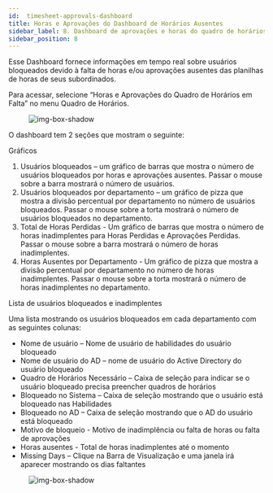 ```yaml
---
id:  timesheet-approvals-dashboard
title: Horas e Aprovações do Dashboard de Horários Ausentes
sidebar_label: 8. Dashboard de aprovações e horas do quadro de horários ausentes
sidebar_position: 8
---
```


Esse Dashboard fornece informações em tempo real sobre usuários bloqueados devido à falta de horas e/ou aprovações ausentes das planilhas de horas de seus subordinados.

Para acessar, selecione “Horas e Aprovações do Quadro de Horários em Falta” no menu Quadro de Horários.

<figure>

![img-box-shadow](/img/university/dashboards/missing-timesheets-dashboard/university-missing-timesheets-1.png)
<figcaption></figcaption>
</figure>

O dashboard tem 2 seções que mostram o seguinte:

Gráficos

1. Usuários bloqueados – um gráfico de barras que mostra o número de usuários bloqueados por horas e aprovações ausentes. Passar o mouse sobre a barra mostrará o número de usuários.
2. Usuários bloqueados por departamento – um gráfico de pizza que mostra a divisão percentual por departamento no número de usuários bloqueados. Passar o mouse sobre a torta mostrará o número de usuários bloqueados no departamento.
3. Total de Horas Perdidas - Um gráfico de barras que mostra o número de horas inadimplentes para Horas Perdidas e Aprovações Perdidas. Passar o mouse sobre a barra mostrará o número de horas inadimplentes.
4. Horas Ausentes por Departamento - Um gráfico de pizza que mostra a divisão percentual por departamento no número de horas inadimplentes. Passar o mouse sobre a torta mostrará o número de horas inadimplentes no departamento.

Lista de usuários bloqueados e inadimplentes


Uma lista mostrando os usuários bloqueados em cada departamento com as seguintes colunas:

- Nome de usuário – Nome de usuário de habilidades do usuário bloqueado
- Nome de usuário do AD – nome de usuário do Active Directory do usuário bloqueado
- Quadro de Horários Necessário – Caixa de seleção para indicar se o usuário bloqueado precisa preencher quadros de horários
- Bloqueado no Sistema – Caixa de seleção mostrando que o usuário está bloqueado nas Habilidades
- Bloqueado no AD – Caixa de seleção mostrando que o AD do usuário está bloqueado
- Motivo de bloqueio - Motivo de inadimplência ou falta de horas ou falta de aprovações
- Horas ausentes - Total de horas inadimplentes até o momento
- Missing Days – Clique na Barra de Visualização e uma janela irá aparecer mostrando os dias faltantes

<figure>

![img-box-shadow](/img/university/dashboards/missing-timesheets-dashboard/university-missing-timesheets-2.png)
<figcaption></figcaption>
</figure> 